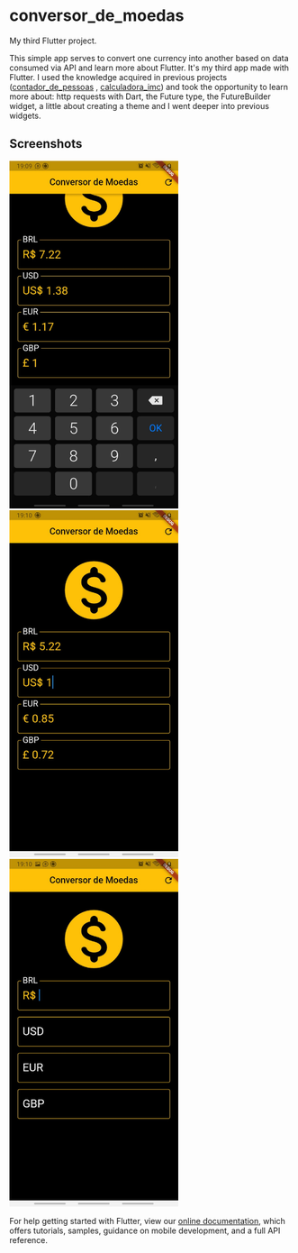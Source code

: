 # conversor_de_moedas

My third Flutter project.

This simple app serves to convert one currency into another based on data consumed via API and learn
more about Flutter. It's my third app made with Flutter. I used the knowledge acquired in previous
projects ([contador_de_pessoas](https://github.com/henriqueparaguassu/contador_de_pessoas)
, [calculadora_imc](https://github.com/henriqueparaguassu/calculadora_imc)) and took the opportunity
to learn more about: http requests with Dart, the Future type, the FutureBuilder widget, a little
about creating a theme and I went deeper into previous widgets.


## Screenshots

<img src="screenshots/img1.jpeg" width="300" />
<img src="screenshots/img2.jpeg" width="300" />
<img src="screenshots/img3.jpeg" width="300" />


For help getting started with Flutter, view our
[online documentation](https://flutter.dev/docs), which offers tutorials,
samples, guidance on mobile development, and a full API reference.

